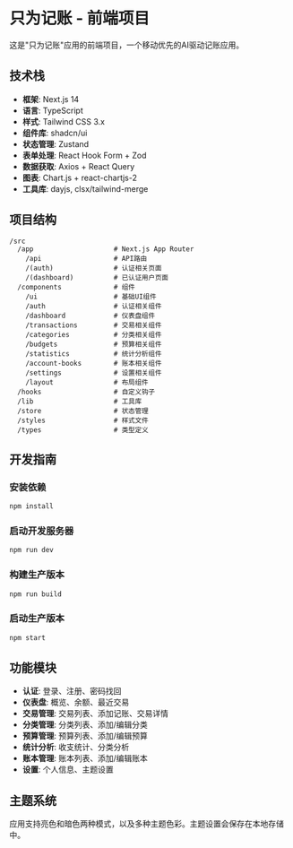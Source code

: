 # 只为记账 - 前端项目

这是"只为记账"应用的前端项目，一个移动优先的AI驱动记账应用。

## 技术栈

- **框架**: Next.js 14
- **语言**: TypeScript
- **样式**: Tailwind CSS 3.x
- **组件库**: shadcn/ui
- **状态管理**: Zustand
- **表单处理**: React Hook Form + Zod
- **数据获取**: Axios + React Query
- **图表**: Chart.js + react-chartjs-2
- **工具库**: dayjs, clsx/tailwind-merge

## 项目结构

```
/src
  /app                    # Next.js App Router
    /api                  # API路由
    /(auth)               # 认证相关页面
    /(dashboard)          # 已认证用户页面
  /components             # 组件
    /ui                   # 基础UI组件
    /auth                 # 认证相关组件
    /dashboard            # 仪表盘组件
    /transactions         # 交易相关组件
    /categories           # 分类相关组件
    /budgets              # 预算相关组件
    /statistics           # 统计分析组件
    /account-books        # 账本相关组件
    /settings             # 设置相关组件
    /layout               # 布局组件
  /hooks                  # 自定义钩子
  /lib                    # 工具库
  /store                  # 状态管理
  /styles                 # 样式文件
  /types                  # 类型定义
```

## 开发指南

### 安装依赖

```bash
npm install
```

### 启动开发服务器

```bash
npm run dev
```

### 构建生产版本

```bash
npm run build
```

### 启动生产版本

```bash
npm start
```

## 功能模块

- **认证**: 登录、注册、密码找回
- **仪表盘**: 概览、余额、最近交易
- **交易管理**: 交易列表、添加记账、交易详情
- **分类管理**: 分类列表、添加/编辑分类
- **预算管理**: 预算列表、添加/编辑预算
- **统计分析**: 收支统计、分类分析
- **账本管理**: 账本列表、添加/编辑账本
- **设置**: 个人信息、主题设置

## 主题系统

应用支持亮色和暗色两种模式，以及多种主题色彩。主题设置会保存在本地存储中。
